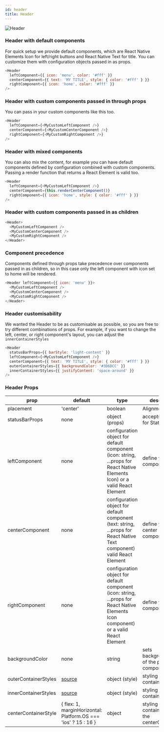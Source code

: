 ```yaml
---
id: header
title: Header
---
```


![Header](/react-native-elements/img/header.png)

### Header with default components

For quick setup we provide default components, which are React Native Elements Icon for left/right buttons and React Native Text for title. You can customize them with configuration objects passed in as props.

```js
<Header
  leftComponent={{ icon: 'menu', color: '#fff' }}
  centerComponent={{ text: 'MY TITLE', style: { color: '#fff' } }}
  rightComponent={{ icon: 'home', color: '#fff' }}
/>
```

### Header with custom components passed in through props

You can pass in your custom components like this too.

```js
<Header
  leftComponent={<MyCustomLeftComponent />}
  centerComponent={<MyCustomCenterComponent />}
  rightComponent={<MyCustomRightComponent />}
/>
```

### Header with mixed components

You can also mix the content, for example you can have default components defined by configuration combined with custom components. Passing a render function that returns a React Element is valid too.

```js
<Header
  leftComponent={<MyCustomLeftComponent />}
  centerComponent={this.renderCenterComponent()}
  rightComponent={{ icon: 'home', style: { color: '#fff' } }}
/>
```

### Header with custom components passed in as children

```js
<Header>
  <MyCustomLeftComponent />
  <MyCustomCenterComponent />
  <MyCustomRightComponent />
</Header>
```

### Component precedence

Components defined through props take precedence over components passed in as children, so in this case only the left component with icon set to home will be rendered.

```js
<Header leftComponent={{ icon: 'menu' }}>
  <MyCustomLeftComponent />
  <MyCustomCenterComponent />
  <MyCustomRightComponent />
</Header>
```

### Header customisability

We wanted the Header to be as customisable as possible, so you are free to try different combinations of props. For example, if you want to change the left, center, or right component's layout, you can adjust the `innerContainerStyles`

```js
<Header
  statusBarProps={{ barStyle: 'light-content' }}
  leftComponent={<MyCustomLeftComponent />}
  centerComponent={{ text: 'MY TITLE', style: { color: '#fff' } }}
  outerContainerStyles={{ backgroundColor: '#3D6DCC' }}
  innerContainerStyles={{ justifyContent: 'space-around' }}
/>
```

### Header Props

| prop                 | default                                                                                                                                         | type                                                                                                                                  | description                                      |
| -------------------- | ----------------------------------------------------------------------------------------------------------------------------------------------- | ------------------------------------------------------------------------------------------------------------------------------------- | ------------------------------------------------ |
| placement            | 'center'                                                                                                                                        | boolean                                                                                                                               | Alignment for title                              |
| statusBarProps       | none                                                                                                                                            | object (props)                                                                                                                        | accepts all props for StatusBar                  |
| leftComponent        | none                                                                                                                                            | configuration object for default component (icon: string, ...props for React Native Elements Icon) or a valid React Element           | define your left component here                  |
| centerComponent      | none                                                                                                                                            | configuration object for default component (text: string, ...props for React Native Text component) valid React Element               | define your center component here                |
| rightComponent       | none                                                                                                                                            | configuration object for default component (icon: string, ...props for React Native Elements Icon component) or a valid React Element | define your right component here                 |
| backgroundColor      | none                                                                                                                                            | string                                                                                                                                | sets backgroundColor of the parent component     |
| outerContainerStyles | [source](https://github.com/react-native-training/react-native-elements/blob/1f06e20e7742b87be696cf3921979afdfdd87315/src/header/Header.js#L91) | object (style)                                                                                                                        | styling for outer container                      |
| innerContainerStyles | [source](https://github.com/react-native-training/react-native-elements/blob/1f06e20e7742b87be696cf3921979afdfdd87315/src/header/Header.js#L85) | object (style)                                                                                                                        | styling for inner container                      |
| centerContainerStyle | { flex: 1, marginHorizontal: Platform.OS === 'ios' ? 15 : 16 }                                                                                  | object                                                                                                                                | styling for container around the centerComponent |
